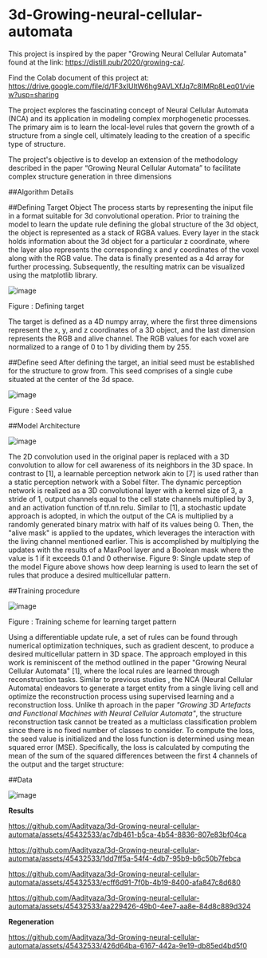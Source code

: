 # 3d-Growing-neural-cellular-automata
This project is inspired by the paper "Growing Neural Cellular Automata" found at the link: https://distill.pub/2020/growing-ca/.

Find the  Colab document of this project at:
https://drive.google.com/file/d/1F3xIUltW6hg9AVLXfJq7c8IMRp8Leq01/view?usp=sharing

The project explores the fascinating concept of Neural Cellular Automata (NCA) and its application in modeling complex morphogenetic processes. The primary aim is to learn the local-level rules that govern the growth of a structure from a single cell, ultimately leading to the creation of a specific type of structure.

The project's objective is to develop an extension of the methodology described in the paper “Growing Neural Cellular Automata” to facilitate complex structure generation in three dimensions

##Algorithm Details 

##Defining Target Object
The process starts by representing the iniput file in a format suitable for 3d convolutional operation. Prior to training the model to learn the update rule defining the global structure of the 3d object, the object is represented as a stack of RGBA values. Every layer in the stack holds information about the 3d object for a particular z coordinate, where the layer also represents the corresponding x and y coordinates of the voxel along with the RGB value. The data is finally presented as a 4d array for further processing. Subsequently, the resulting matrix can be visualized using the matplotlib library.

 ![image](https://github.com/Aadityaza/3d-Growing-neural-cellular-automata/assets/45432533/c0e0d125-3a00-4fe8-95cd-c52f6317f5a7)

Figure : Defining target 

The target is defined as a 4D numpy array, where the first three dimensions represent the x, y, and z coordinates of a 3D object, and the last dimension represents the RGB and alive channel. The RGB values for each voxel are normalized to a range of 0 to 1 by dividing them by 255.                                                                                                                              



##Define seed
After defining the target, an initial seed must be established for the structure to grow from. This seed comprises of a single cube situated at the center of the 3d space.

 ![image](https://github.com/Aadityaza/3d-Growing-neural-cellular-automata/assets/45432533/e1fe4fcd-aab4-4123-9fd0-2d3effad2666)
 
Figure : Seed value

##Model Architecture

![image](https://github.com/Aadityaza/3d-Growing-neural-cellular-automata/assets/45432533/451e2b92-1709-423d-8359-5388f1369886)

The 2D convolution used in the original paper is replaced with a 3D convolution to allow for cell awareness of its neighbors in the 3D space. In contrast to [1], a learnable perception network akin to [7] is used rather than a static perception network with a Sobel filter. The dynamic perception network is realized as a 3D convolutional layer with a kernel size of 3, a stride of 1, output channels equal to the cell state channels multiplied by 3, and an activation function of tf.nn.relu. Similar to [1], a stochastic update approach is adopted, in which the output of the CA is multiplied by a randomly generated binary matrix with half of its values being 0. Then, the "alive mask" is applied to the updates, which leverages the interaction with the living channel mentioned earlier. This is accomplished by multiplying the updates with the results of a MaxPool layer and a Boolean mask where the value is 1 if it exceeds 0.1 and 0 otherwise. 
 Figure 9: Single update step of the model
Figure above shows how deep learning is used to learn the set of rules that produce a desired multicellular pattern.

##Training procedure

![image](https://github.com/Aadityaza/3d-Growing-neural-cellular-automata/assets/45432533/c0786559-df1d-4444-9dfd-945953f264ea)

Figure : Training scheme for learning target pattern

Using a differentiable update rule, a set of rules can be found through numerical optimization techniques, such as gradient descent, to produce a desired multicellular pattern in 3D space. The approach employed in this work is reminiscent of the method outlined in the paper "Growing Neural Cellular Automata" [1], where the local rules are learned through reconstruction tasks. Similar to previous studies , the NCA (Neural Cellular Automata) endeavors to generate a target entity from a single living cell and optimize the reconstruction process using supervised learning and a reconstruction loss. Unlike th aproach in the paper _"Growing 3D Artefacts and Functional Machines with Neural Cellular Automata"_, the structure reconstruction task cannot be treated as a multiclass classification problem since there is no fixed number of classes to consider.
To compute the loss, the seed value is initialized and the loss function is determined using mean squared error (MSE). Specifically, the loss is calculated by computing the mean of the sum of the squared differences between the first 4 channels of the output and the target structure:

##Data

![image](https://github.com/Aadityaza/3d-Growing-neural-cellular-automata/assets/45432533/b25e534a-7e1a-4630-970f-4eb2f19f091d)

**Results**



https://github.com/Aadityaza/3d-Growing-neural-cellular-automata/assets/45432533/ac7db461-b5ca-4b54-8836-807e83bf04ca



https://github.com/Aadityaza/3d-Growing-neural-cellular-automata/assets/45432533/1dd7ff5a-54f4-4db7-95b9-b6c50b7febca


https://github.com/Aadityaza/3d-Growing-neural-cellular-automata/assets/45432533/ecff6d91-7f0b-4b19-8400-afa847c8d680


https://github.com/Aadityaza/3d-Growing-neural-cellular-automata/assets/45432533/aa229426-49b0-4ee7-aa8e-84d8c889d324





**Regeneration**



https://github.com/Aadityaza/3d-Growing-neural-cellular-automata/assets/45432533/426d64ba-6167-442a-9e19-db85ed4bd5f0


